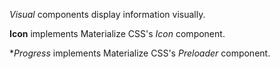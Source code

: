 *Visual* components display information visually.

**Icon** implements Materialize CSS's *Icon* component.

**Progress* implements Materialize CSS's *Preloader* component.